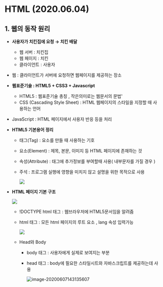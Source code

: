 # HTML (2020.06.04)

## 1. 웹의 동작 원리

- **사용자가 치킨집에 요청 →  치킨 배달**
  
  - 웹 서버 : 치킨집
  - 웹 페이지 : 치킨
  - 클라이언트 : 사용자
- 웹 : 클라이언트가 서버에 요청하면 웹페이지를 제공하는 장소 
  
- **웹표준기술 :  HTML5 + CSS3 + Javascript**
  
  - HTML5 : 웹표준기술 총칭 , 작은의미로는 웹문서의 문법'
  - CSS (Cascading Style Sheet) : HTML 웹페이지의 스타일을 지정할 때 사용하는 언어
- JavaScript : HTML 페이지에서 사용자 반응 등을 처리
  
- **HTML5 기본용어 정리**

  - 태그(Tag) : 요소를 만들 때 사용하는 기호

  - 요소(Element) : 제목, 본문, 이미지 등 HTML 페이지에 존재하는 것

  - 속성(Attribute) : 태그에 추가정보를 부여할때 사용( 내부문자를 가질 경우 )

  - 주석 : 프로그램 실행에 영향을 미치지 않고 설명을 위한 목적으로 사용

    ![](https://ifh.cc/g/AjgZ8H.png)



- **HTML 페이지 기본 구조**

  ![](https://ifh.cc/g/SWD3iL.png)

  - !DOCTYPE html 태그 : 웹브라우저에 HTML5문서임을 알려줌

  - html  태그 : 모든 html 페이지의 루트 요소 , lang 속성 입력가능

    ![](https://ifh.cc/g/VGp58i.png)

  - Head와 Body

    - body 태그 : 사용자에게 실제로 보여지는 부분

    - head 태그 : body에 필요한 스타일시트와 자바스크립트를 제공하는데 사용

      ![image-20200607143135607](https://ifh.cc/g/X34coa.png)

      

